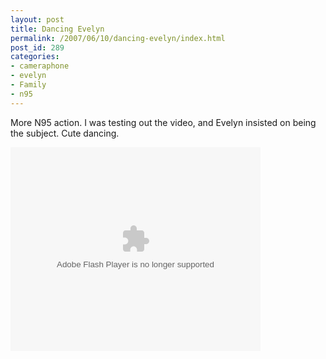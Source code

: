 ```yaml
---
layout: post
title: Dancing Evelyn
permalink: /2007/06/10/dancing-evelyn/index.html
post_id: 289
categories: 
- cameraphone
- evelyn
- Family
- n95
---
```


 More <span class="caps">N95</span> action. I was testing out the video, and Evelyn insisted on being the subject. Cute dancing.




<embed style="width:400px; height:326px;" id="VideoPlayback" type="application/x-shockwave-flash" src="http://video.google.com/googleplayer.swf?docId=-6703908167123911088&hl=en" flashvars=""> </embed>